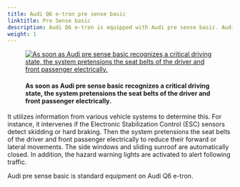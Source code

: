 ```yaml
---
title: Audi Q6 e-tron pre sense basic
linktitle: Pre Sense basic
description: Audi Q6 e-tron is equipped with Audi pre sense basic. Audi pre sense basic initiates preventive safety measures for occupants as soon as it recognizes a critical driving state.
weight: 1
---
```


<!-- markdownlint-disable MD033 -->
<figure>
    <a href="https://media.electrichasgoneaudi.net/multimedia/models/e-tron/technology/drivingassistance/presensebasic/presensebasic.jpg">
        <img src="https://media.electrichasgoneaudi.net/multimedia/models/e-tron/technology/drivingassistance/presensebasic/presensebasics.jpg"
        class="img-fluid" alt="As soon as Audi pre sense basic recognizes a critical driving state, the system pretensions the seat belts of the driver and front passenger electrically." title="As soon as Audi pre sense basic recognizes a critical driving state, the system pretensions the seat belts of the driver and front passenger electrically.">
    </a>
    <figcaption><h4>As soon as Audi pre sense basic recognizes a critical driving state, the system pretensions the seat belts of the driver and front passenger electrically.</h4></figcaption>
</figure>

 It utilizes information from various vehicle systems to determine this. For instance, it intervenes if the Electronic Stabilization Control (ESC) sensors detect skidding or hard braking. 
 Then the system pretensions the seat belts of the driver and front passenger electrically to reduce their forward or lateral movements. The side windows and sliding sunroof are automatically closed. In addition, the hazard warning lights are activated to alert following traffic.

 Audi pre sense basic is standard equipment on Audi Q6 e-tron.
